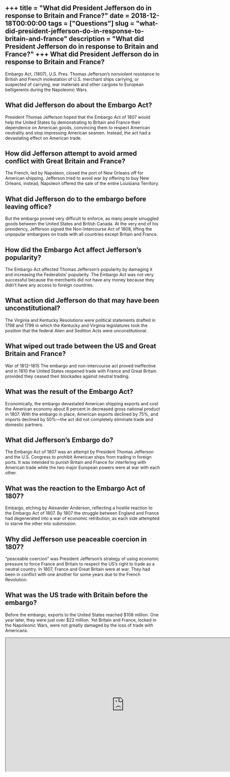 +++
title = "What did President Jefferson do in response to Britain and France?"
date = 2018-12-18T00:00:00
tags = ["Questions"]
slug = "what-did-president-jefferson-do-in-response-to-britain-and-france"
description = "What did President Jefferson do in response to Britain and France?"
+++
What did President Jefferson do in response to Britain and France?
------------------------------------------------------------------

Embargo Act, (1807), U.S. Pres. Thomas Jefferson’s nonviolent resistance to British and French molestation of U.S. merchant ships carrying, or suspected of carrying, war materials and other cargoes to European belligerents during the Napoleonic Wars.

What did Jefferson do about the Embargo Act?
--------------------------------------------

President Thomas Jefferson hoped that the Embargo Act of 1807 would help the United States by demonstrating to Britain and France their dependence on American goods, convincing them to respect American neutrality and stop impressing American seamen. Instead, the act had a devastating effect on American trade.

How did Jefferson attempt to avoid armed conflict with Great Britain and France?
--------------------------------------------------------------------------------

The French, led by Napoleon, closed the port of New Orleans off for American shipping. Jefferson tried to avoid war by offering to buy New Orleans, instead, Napoleon offered the sale of the entire Louisiana Territory.

What did Jefferson do to the embargo before leaving office?
-----------------------------------------------------------

But the embargo proved very difficult to enforce, as many people smuggled goods between the United States and British Canada. At the very end of his presidency, Jefferson signed the Non-Intercourse Act of 1808, lifting the unpopular embargoes on trade with all countries except Britain and France.

How did the Embargo Act affect Jefferson’s popularity?
------------------------------------------------------

The Embargo Act affected Thomas Jefferson’s popularity by damaging it and increasing the Federalists’ popularity. The Embargo Act was not very successful because the merchants did not have any money because they didn’t have any access to foreign countries.

What action did Jefferson do that may have been unconstitutional?
-----------------------------------------------------------------

The Virginia and Kentucky Resolutions were political statements drafted in 1798 and 1799 in which the Kentucky and Virginia legislatures took the position that the federal Alien and Sedition Acts were unconstitutional.

What wiped out trade between the US and Great Britain and France?
-----------------------------------------------------------------

War of 1812–1815 The embargo and non-intercourse act proved ineffective and in 1810 the United States reopened trade with France and Great Britain provided they ceased their blockades against neutral trading.

What was the result of the Embargo Act?
---------------------------------------

Economically, the embargo devastated American shipping exports and cost the American economy about 8 percent in decreased gross national product in 1807. With the embargo in place, American exports declined by 75%, and imports declined by 50%—the act did not completely eliminate trade and domestic partners.

What did Jefferson’s Embargo do?
--------------------------------

The Embargo Act of 1807 was an attempt by President Thomas Jefferson and the U.S. Congress to prohibit American ships from trading in foreign ports. It was intended to punish Britain and France for interfering with American trade while the two major European powers were at war with each other.

What was the reaction to the Embargo Act of 1807?
-------------------------------------------------

Embargo, etching by Alexander Anderson, reflecting a hostile reaction to the Embargo Act of 1807. By 1807 the struggle between England and France had degenerated into a war of economic retribution, as each side attempted to starve the other into submission.

Why did Jefferson use peaceable coercion in 1807?
-------------------------------------------------

“peaceable coercion” was President Jefferson’s strategy of using economic pressure to force France and Britain to respect the US’s right to trade as a neutral country. In 1807, France and Great Britain were at war. They had been in conflict with one another for some years due to the French Revolution.

What was the US trade with Britain before the embargo?
------------------------------------------------------

Before the embargo, exports to the United States reached $108 million. One year later, they were just over $22 million. Yet Britain and France, locked in the Napoleonic Wars, were not greatly damaged by the loss of trade with Americans.

<iframe allow="accelerometer; autoplay; clipboard-write; encrypted-media; gyroscope; picture-in-picture" allowfullscreen="" class="__youtube_prefs__  epyt-is-override  no-lazyload" data-no-lazy="1" data-origheight="433" data-origwidth="770" data-skipgform_ajax_framebjll="" height="433" id="_ytid_57938" loading="lazy" src="https://www.youtube.com/embed/IyNWfKhasZY?enablejsapi=1&autoplay=0&cc_load_policy=0&cc_lang_pref=&iv_load_policy=1&loop=0&modestbranding=0&rel=1&fs=1&playsinline=0&autohide=2&theme=dark&color=red&controls=1&" title="YouTube player" width="770"></iframe>